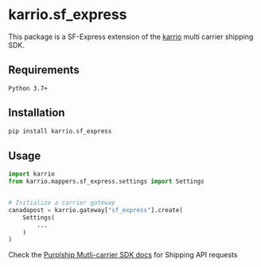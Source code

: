 # karrio.sf_express

This package is a SF-Express extension of the [karrio](https://pypi.org/project/karrio) multi carrier shipping SDK.

## Requirements

`Python 3.7+`

## Installation

```bash
pip install karrio.sf_express
```

## Usage

```python
import karrio
from karrio.mappers.sf_express.settings import Settings


# Initialize a carrier gateway
canadapost = karrio.gateway["sf_express"].create(
    Settings(
        ...
    )
)
```

Check the [Purplship Mutli-carrier SDK docs](https://sdk.karrio.com) for Shipping API requests
